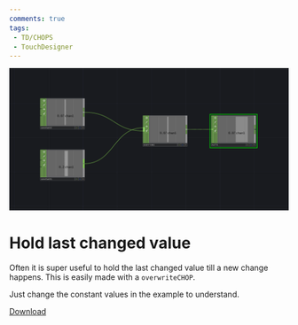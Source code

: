 ```yaml
---
comments: true
tags:
 - TD/CHOPS
 - TouchDesigner
---
```


![Hold last changed value](../img/HoldLastChangedValue.png)
# Hold last changed value
Often it is super useful to hold the last changed value till a new change happens.
This is easily made with a `overwriteCHOP`.

Just change the constant values in the example to understand.

[Download](../files/holdLastChangedValue.tox)    